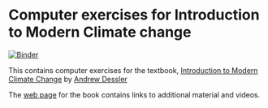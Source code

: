 # Computer exercises for Introduction to Modern Climate change

[![Binder](https://mybinder.org/badge_logo.svg)](https://mybinder.org/v2/gh/aedessler/Introduction-to-Modern-Climate-Change/master)

This contains computer exercises for the textbook, [Introduction to Modern Climate Change](http://www.amazon.com/Introduction-Modern-Climate-Change-Dessler/dp/1107480671) by [Andrew Dessler](https://atmo.tamu.edu/people/profiles/faculty/desslerandrew.html)

The [web page](andrewdessler.com) for the book contains links to additional material and videos.